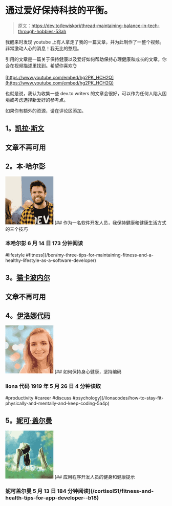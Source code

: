# 通过爱好保持科技的平衡。

> 原文：<https://dev.to/lewiskori/thread-maintaining-balance-in-tech-through-hobbies-53ah>

我醒来时发现 youtube 上有人拿走了我的一篇文章，并为此制作了一整个视频。非常激动人心的消息！我无比的憋屈。

引用的文章是一篇关于保持健康以及爱好如何帮助保持心理健康和成长的文章。你会在视频描述里找到。希望你喜欢👌

[https://www.youtube.com/embed/hg2PK_HCH2Q](https://www.youtube.com/embed/hg2PK_HCH2Q)

也就是说，我认为收集一些 dev.to writers 的文章会很好，可以作为任何人陷入困境或考虑选择新爱好的参考点。

如果你有额外的资源，请在评论区添加。

## 1。[凯拉·斯文](https://dev.to/kaylasween)

## 文章不再可用

## 2。本·哈尔彭

[![ben](img/fe64a787b888dfb20fc13ad1e466da3d.png)](/ben) [## 作为一名软件开发人员，我保持健康和健康生活方式的三个技巧

### 本哈尔彭 6 月 14 日 173 分钟阅读

#lifestyle #fitness](/ben/my-three-tips-for-maintaining-fitness-and-a-healthy-lifestyle-as-a-software-developer)

## 3。[猫卡波内尔](https://dev.to/catcarbn)

## 文章不再可用

## 4。[伊洛娜代码](https://dev.to/ilonacodes)

[![ilonacodes](img/ba43975a333cb1e7240186a8f3fd2f1f.png)](/ilonacodes) [## 如何保持身心健康，坚持编码

### Ilona 代码 1919 年 5 月 26 日 4 分钟读取

#productivity #career #discuss #psychology](/ilonacodes/how-to-stay-fit-physically-and-mentally-and-keep-coding-5a4p)

## 5。[妮可·盖尔曼](https://dev.to/cortisol51)

[![cortisol51](img/50403ce7ac358a473cf6ca6d8da21a3f.png)](/cortisol51) [## 应用程序开发人员的健身和健康提示

### 妮可盖尔曼 5 月 13 日 184 分钟阅读](/cortisol51/fitness-and-health-tips-for-app-developer--b18)